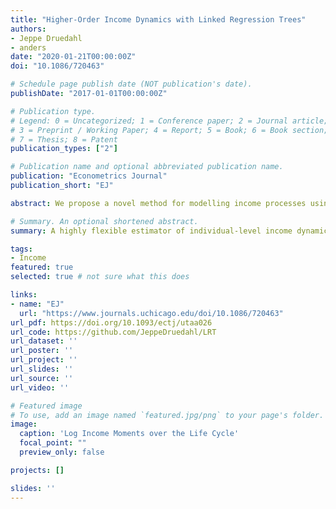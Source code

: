 ```yaml
---
title: "Higher-Order Income Dynamics with Linked Regression Trees"
authors:
- Jeppe Druedahl
- anders
date: "2020-01-21T00:00:00Z"
doi: "10.1086/720463"

# Schedule page publish date (NOT publication's date).
publishDate: "2017-01-01T00:00:00Z"

# Publication type.
# Legend: 0 = Uncategorized; 1 = Conference paper; 2 = Journal article;
# 3 = Preprint / Working Paper; 4 = Report; 5 = Book; 6 = Book section;
# 7 = Thesis; 8 = Patent
publication_types: ["2"]

# Publication name and optional abbreviated publication name.
publication: "Econometrics Journal"
publication_short: "EJ"

abstract: We propose a novel method for modelling income processes using machine learning. Our method links age-specific regression trees, and returns a discrete state process, which can easily be included in consumption-saving models without further discretizations. A cen- tral advantage of our approach is that it does not rely on any parametric assumptions, and because we build on existing machine learning tools it is furthermore easy to apply in practice. Using a 30-year panel of Danish males, we document rich higher-order income dynamics, including substantial skewness and high kurtosis of income levels and growth rates. We also find important changes in income risk over the life-cycle and the income distribution. Our estimated process matches these dynamics closely. Using a consumption-saving model, the implied welfare cost of income risk is more than 10% of income.

# Summary. An optional shortened abstract.
summary: A highly flexible estimator of individual-level income dynamics based on regression trees. 

tags:
- Income
featured: true
selected: true # not sure what this does

links:
- name: "EJ"
  url: "https://www.journals.uchicago.edu/doi/10.1086/720463"
url_pdf: https://doi.org/10.1093/ectj/utaa026
url_code: https://github.com/JeppeDruedahl/LRT
url_dataset: ''
url_poster: ''
url_project: ''
url_slides: ''
url_source: ''
url_video: ''

# Featured image
# To use, add an image named `featured.jpg/png` to your page's folder. 
image:
  caption: 'Log Income Moments over the Life Cycle'
  focal_point: ""
  preview_only: false

projects: []

slides: ''
---
```




